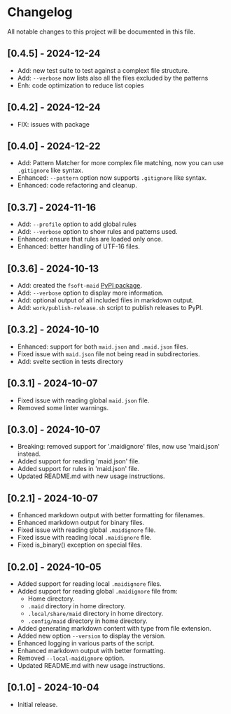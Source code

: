 # Changelog

All notable changes to this project will be documented in this file.

## [0.4.5] - 2024-12-24

- Add: new test suite to test against a complext file structure.
- Add: `--verbose` now lists also all the files excluded by the patterns
- Enh: code optimization to reduce list copies

## [0.4.2] - 2024-12-24

- FIX: issues with package

## [0.4.0] - 2024-12-22

- Add: Pattern Matcher for more complex file matching, now you can use `.gitignore` like syntax.
- Enhanced: `--pattern` option now supports `.gitignore` like syntax.
- Enhanced: code refactoring and cleanup.

## [0.3.7] - 2024-11-16

- Add: `--profile` option to add global rules
- Add: `--verbose` option to show rules and patterns used.
- Enhanced: ensure that rules are loaded only once.
- Enhanced: better handling of UTF-16 files.

## [0.3.6] - 2024-10-13

- Add: created the `fsoft-maid` [PyPI package](https://pypi.org/project/fsoft-maid/).
- Add: `--verbose` option to display more information.
- Add: optional output of all included files in markdown output.
- Add: `work/publish-release.sh` script to publish releases to PyPI.

## [0.3.2] - 2024-10-10

- Enhanced: support for both `maid.json` and `.maid.json` files.
- Fixed issue with `maid.json` file not being read in subdirectories.
- Add: svelte section in tests directory

## [0.3.1] - 2024-10-07

- Fixed issue with reading global `maid.json` file.
- Removed some linter warnings.

## [0.3.0] - 2024-10-07

- Breaking: removed support for '.maidignore' files, now use 'maid.json' instead.
- Added support for reading 'maid.json' file.
- Added support for rules in 'maid.json' file.
- Updated README.md with new usage instructions.

## [0.2.1] - 2024-10-07

- Enhanced markdown output with better formatting for filenames.
- Enhanced markdown output for binary files.
- Fixed issue with reading global `.maidignore` file.
- Fixed issue with reading local `.maidignore` file.
- Fixed is_binary() exception on special files.

## [0.2.0] - 2024-10-05

- Added support for reading local `.maidignore` files.
- Added support for reading global `.maidignore` file from:
  - Home directory.
  - `.maid` directory in home directory.
  - `.local/share/maid` directory in home directory.
  - `.config/maid` directory in home directory.
- Added generating markdown content with type from file extension.
- Added new option `--version` to display the version.
- Enhanced logging in various parts of the script.
- Enhanced markdown output with better formatting.
- Removed `--local-maidignore` option.
- Updated README.md with new usage instructions.

## [0.1.0] - 2024-10-04

- Initial release.
